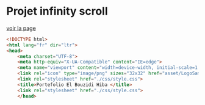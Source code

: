 # Projet infinity scroll
[voir la page]( https://elbzhiba.github.io/tp_portfolio/)
````html 
<!DOCTYPE html>
<html lang="fr" dir="ltr">
<head>
    <meta charset="UTF-8">
    <meta http-equiv="X-UA-Compatible" content="IE=edge">
    <meta name="viewport" content="width=device-width, initial-scale=1.0">
    <link rel="icon" type="image/png" sizes="32x32" href="asset/LogoSample_ByTailorBrands.jpg">
    <link rel="stylesheet" href="./css/style.css">
    <title>Portefolio El Bouzidi Hiba </title>
    <link rel="stylesheet" href="./css/style.css">
    </head>